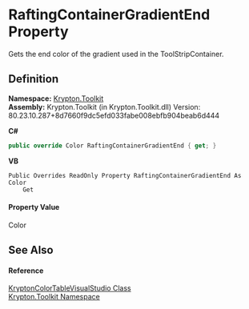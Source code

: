 # RaftingContainerGradientEnd Property


Gets the end color of the gradient used in the ToolStripContainer.



## Definition
**Namespace:** <a href="79d2eac2-21f4-54ff-7552-b20c33c30600.md">Krypton.Toolkit</a>  
**Assembly:** Krypton.Toolkit (in Krypton.Toolkit.dll) Version: 80.23.10.287+8d7660f9dc5efd033fabe008ebfb904beab6d444

**C#**
``` C#
public override Color RaftingContainerGradientEnd { get; }
```
**VB**
``` VB
Public Overrides ReadOnly Property RaftingContainerGradientEnd As Color
	Get
```



#### Property Value
Color

## See Also


#### Reference
<a href="56a9dba8-0658-67d4-0576-c431e978700a.md">KryptonColorTableVisualStudio Class</a>  
<a href="79d2eac2-21f4-54ff-7552-b20c33c30600.md">Krypton.Toolkit Namespace</a>  
